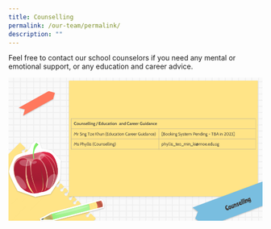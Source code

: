 ```yaml
---
title: Counselling
permalink: /our-team/permalink/
description: ""
---
```

Feel free to contact our school counselors if you need any mental or emotional support, or any education and career advice.

![](/images/Leadership%20and%20Form%20Teachers/Slide7.png)